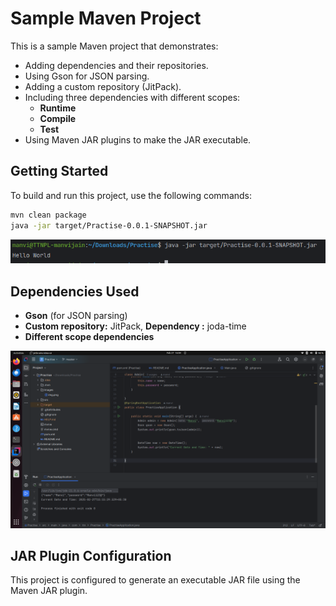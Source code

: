 # Sample Maven Project

This is a sample Maven project that demonstrates:

- Adding dependencies and their repositories.
- Using Gson for JSON parsing.
- Adding a custom repository (JitPack).
- Including three dependencies with different scopes:
  - **Runtime**
  - **Compile**
  - **Test**
- Using Maven JAR plugins to make the JAR executable.

## Getting Started

To build and run this project, use the following commands:

```sh
mvn clean package
java -jar target/Practise-0.0.1-SNAPSHOT.jar
```
![Output](Images/img.png)

## Dependencies Used

- **Gson** (for JSON parsing)
- **Custom repository:** JitPack, **Dependency :** joda-time
- **Different scope dependencies**

![Output](Images/img_1.png)

## JAR Plugin Configuration

This project is configured to generate an executable JAR file using the Maven JAR plugin.
